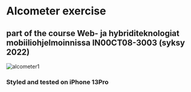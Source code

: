 # Alcometer exercise 
## part of the course Web- ja hybriditeknologiat mobiiliohjelmoinnissa IN00CT08-3003 (syksy 2022)

![alcometer1](https://user-images.githubusercontent.com/91532980/208485279-870289a6-101e-467a-8bcf-0c3993f77dbe.jpg)

### Styled and tested on iPhone 13Pro 
